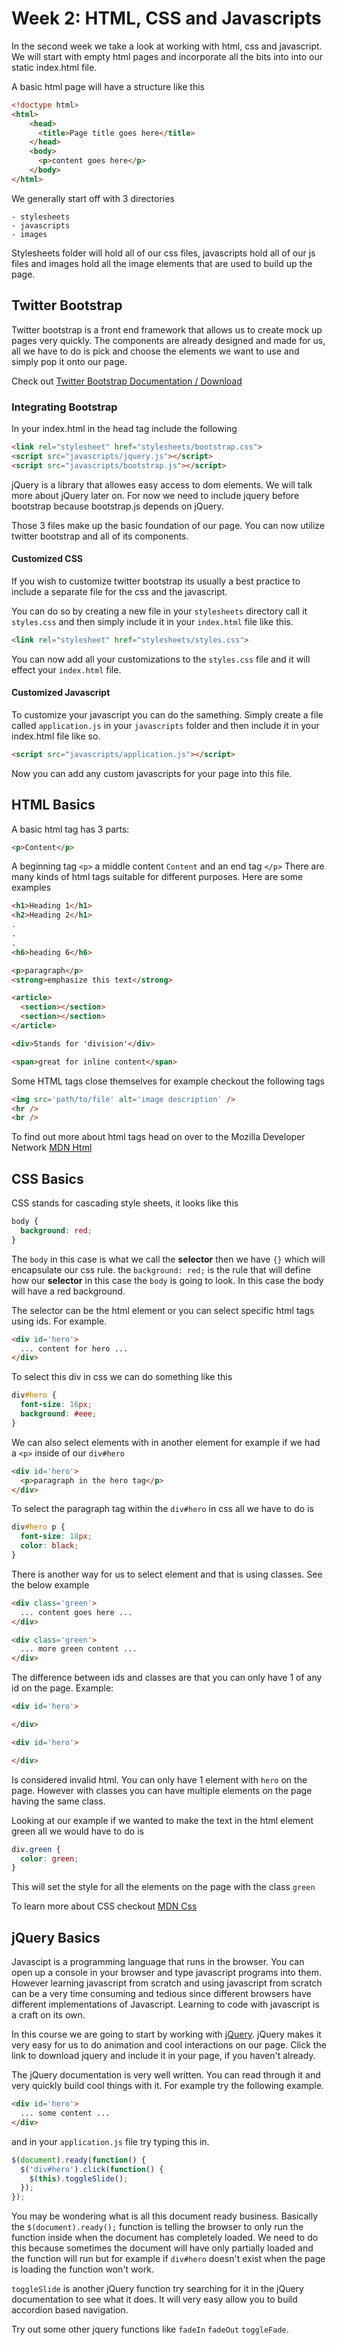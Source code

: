 # Week 2: HTML, CSS and Javascripts

In the second week we take a look at working with html, css and javascript. We will start with empty html pages and incorporate all the bits into into our static index.html file.

A basic html page will have a structure like this

```html
<!doctype html>
<html>
    <head>
      <title>Page title goes here</title>
    </head>
    <body>
      <p>content goes here</p>
    </body>
</html>
```

We generally start off with 3 directories 

	- stylesheets
	- javascripts
	- images
	
Stylesheets folder will hold all of our css files, javascripts hold all of our js files and images hold all the image elements that are used to build up the page.

## Twitter Bootstrap

Twitter bootstrap is a front end framework that allows us to create mock up pages very quickly. The components are already designed and made for us, all we have to do is pick and choose the elements we want to use and simply pop it onto our page. 

Check out [Twitter Bootstrap Documentation / Download](http://getbootstrap.com)

### Integrating Bootstrap

In your index.html in the head tag include the following

```html
<link rel="stylesheet" href="stylesheets/bootstrap.css">
<script src="javascripts/jquery.js"></script>
<script src="javascripts/bootstrap.js"></script>
```
	  
jQuery is a library that allowes easy access to dom elements. We will talk more about jQuery later on. For now we need to include jquery before bootstrap because bootstrap.js depends on jQuery.

Those 3 files make up the basic foundation of our page. You can now utilize twitter bootstrap and all of its components. 

#### Customized CSS

If you wish to customize twitter bootstrap its usually a best practice to include a separate file for the css and the javascript.

You can do so by creating a new file in your `stylesheets` directory call it `styles.css` and then simply include it in your `index.html` file like this.

```html
<link rel="stylesheet" href="stylesheets/styles.css">
```
	
You can now add all your customizations to the `styles.css` file and it will effect your `index.html` file.

#### Customized Javascript

To customize your javascript you can do the samething. Simply create a file called `application.js` in your `javascripts` folder and then include it in your index.html file like so.

```html
<script src="javascripts/application.js"></script>
```	

Now you can add any custom javascripts for your page into this file.

## HTML Basics

A basic html tag has 3 parts:

```html
<p>Content</p>
```

A beginning tag `<p>` a middle content `Content` and an end tag `</p>` There are many kinds of html tags suitable for different purposes. Here are some examples

```html
<h1>Heading 1</h1>
<h2>Heading 2</h1>
.
.
.
<h6>heading 6</h6>

<p>paragraph</p>
<strong>emphasize this text</strong>

<article>
  <section></section>
  <section></section>
</article>

<div>Stands for 'division'</div>

<span>great for inline content</span>
```
	
Some HTML tags close themselves for example checkout the following tags

```html
<img src='path/to/file' alt='image description' />
<hr />
<br />
```
	
To find out more about html tags head on over to the Mozilla Developer Network [MDN Html](https://developer.mozilla.org/en-US/docs/Web/HTML)

## CSS Basics

CSS stands for cascading style sheets, it looks like this

```css
body { 
  background: red;
}
```
	
The `body` in this case is what we call the **selector** then we have `{}` which will encapsulate our css rule. the `background: red;` is the rule that will define how our **selector** in this case the `body` is going to look. In this case the body will have a red background.

The selector can be the html element or you can select specific html tags using ids. For example.

 
```html
<div id='hero'>
  ... content for hero ...
</div>
```

To select this div in css we can do something like this

```css
div#hero { 
  font-size: 16px;
  background: #eee;
}
```
	
We can also select elements with in another element for example if we had a `<p>` inside of our `div#hero` 


```html
<div id='hero'>
  <p>paragraph in the hero tag</p>
</div>
```
	
To select the paragraph tag within the `div#hero` in css all we have to do is 

```css
div#hero p { 
  font-size: 18px;
  color: black;
}
```
	
There is another way for us to select element and that is using classes. See the below example

```html
<div class='green'>
  ... content goes here ...
</div>

<div class='green'>
  ... more green content ...
</div>
```
	
The difference between ids and classes are that you can only have 1 of any id on the page. Example: 

```html
<div id='hero'>

</div>

<div id='hero'>

</div>
```

Is considered invalid html. You can only have 1 element with `hero` on the page. However with classes you can have multiple elements on the page having the same class. 

Looking at our example if we wanted to make the text in the html element green all we would have to do is

```css
div.green { 
  color: green;
}
```
	
This will set the style for all the elements on the page with the class `green`

To learn more about CSS checkout [MDN Css](https://developer.mozilla.org/en-US/docs/Web/CSS)

## jQuery Basics

Javascipt is a programming language that runs in the browser. You can open up a console in your browser and type javascript programs into them. However learning javascript from scratch and using javascript from scratch can be a very time consuming and tedious since different browsers have different implementations of Javascript. Learning to code with javascript is a craft on its own.

In this course we are going to start by working with [jQuery](http://jquery.com). jQuery makes it very easy for us to do animation and cool interactions on our page. Click the link to download jquery and include it in your page, if you haven't already. 

The jQuery documentation is very well written. You can read through it and very quickly build cool things with it. For example try the following example.

```html
<div id='hero'>
  ... some content ...
</div>
```
	
and in your `application.js` file try typing this in.

```javascript
$(document).ready(function() {
  $('div#hero').click(function() {
    $(this).toggleSlide();
  });
});
```
	
You may be wondering what is all this document ready business. Basically the `$(document).ready();` function is telling the browser to only run the function inside when the document has completely loaded. We need to do this because sometimes the document will have only partially loaded and the function will run but for example if `div#hero` doesn't exist when the page is loading the function won't work. 

`toggleSlide` is another jQuery function try searching for it in the jQuery documentation to see what it does. It will very easy allow you to build accordion based navigation.

Try out some other jquery functions like `fadeIn` `fadeOut` `toggleFade`.
	
	




